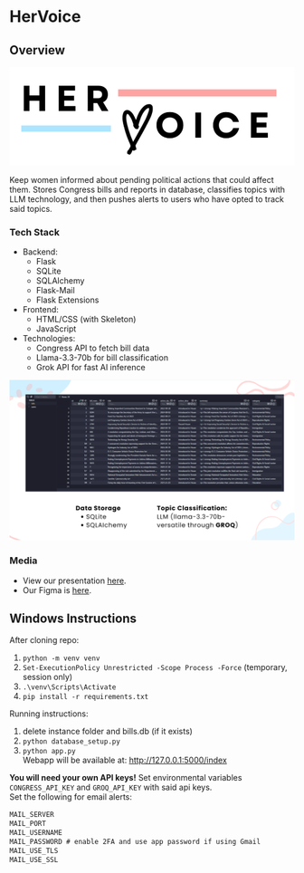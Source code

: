# HerVoice
## Overview
![HerVoice Logo](https://github.com/arnav-42/HerVoice/blob/main/static/HerVoice_logo.png?raw=true)

Keep women informed about pending political actions that could affect them. Stores Congress bills and reports in database, classifies topics with LLM technology, and then pushes alerts to users who have opted to track said topics.
### Tech Stack
- Backend:
  - Flask
  - SQLite
  - SQLAlchemy
  - Flask-Mail
  - Flask Extensions  
- Frontend:
  - HTML/CSS (with Skeleton)  
  - JavaScript  
- Technologies:
  - Congress API to fetch bill data
  - Llama-3.3-70b for bill classification
  - Grok API for fast AI inference
  
![HerVoice Logo](https://github.com/arnav-42/HerVoice/blob/main/static/sample_db_pic.png?raw=true)  
### Media
- View our presentation [here](https://www.canva.com/design/DAGdQQKBXrU/J5fvwameXF6RvzpHV0lJkA/edit).
- Our Figma is [here](https://www.figma.com/design/f2T2xYPbOuf5uBQeAcvpPN/Untitled?node-id=0-1&t=rvvZaNZIvsKVM3L3-1).  

## Windows Instructions
After cloning repo:  
1) `python -m venv venv`  
2) `Set-ExecutionPolicy Unrestricted -Scope Process -Force` (temporary, session only)  
3) `.\venv\Scripts\Activate`   
4) `pip install -r requirements.txt`  
  
Running instructions:  
1) delete instance folder and bills.db (if it exists)  
2) `python database_setup.py`  
3) `python app.py`  
Webapp will be available at: http://127.0.0.1:5000/index

**You will need your own API keys!** Set environmental variables `CONGRESS_API_KEY` and `GROQ_API_KEY` with said api keys.  
Set the following for email alerts:
```
MAIL_SERVER  
MAIL_PORT  
MAIL_USERNAME
MAIL_PASSWORD # enable 2FA and use app password if using Gmail  
MAIL_USE_TLS  
MAIL_USE_SSL
```
